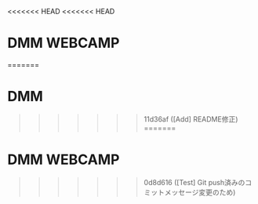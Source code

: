 <<<<<<< HEAD
<<<<<<< HEAD
# DMM WEBCAMP
=======
# DMM
>>>>>>> 11d36af ([Add] README修正)
=======
# DMM WEBCAMP
>>>>>>> 0d8d616 ([Test] Git push済みのコミットメッセージ変更のため)
